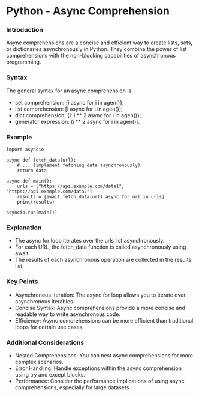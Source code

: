 # Python - Async Comprehension

### Introduction
Async comprehensions are a concise and efficient way to create lists, sets, or dictionaries asynchronously in Python. They combine the power of list comprehensions with the non-blocking capabilities of asynchronous programming.

### Syntax
The general syntax for an async comprehension is:

* set comprehension: {i async for i in agen()};
* list comprehension: [i async for i in agen()];
* dict comprehension: {i: i ** 2 async for i in agen()};
* generator expression: (i ** 2 async for i in agen()).

### Example
```
import asyncio

async def fetch_data(url):
    # ... (implement fetching data asynchronously)
    return data

async def main():
    urls = ["https://api.example.com/data1", "https://api.example.com/data2"]
    results = [await fetch_data(url) async for url in urls]
    print(results)

asyncio.run(main())
```

### Explanation
* The async for loop iterates over the urls list asynchronously.
* For each URL, the fetch_data function is called asynchronously using await.
* The results of each asynchronous operation are collected in the results list.

### Key Points
* Asynchronous Iteration: The async for loop allows you to iterate over asynchronous iterables.
* Concise Syntax: Async comprehensions provide a more concise and readable way to write asynchronous code.
* Efficiency: Async comprehensions can be more efficient than traditional loops for certain use cases.

### Additional Considerations
* Nested Comprehensions: You can nest async comprehensions for more complex scenarios.
* Error Handling: Handle exceptions within the async comprehension using try and except blocks.
* Performance: Consider the performance implications of using async comprehensions, especially for large datasets.
